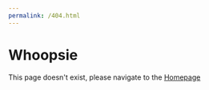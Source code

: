 ```yaml
---
permalink: /404.html
---
```

<h1>Whoopsie</h1>
<p>This page doesn't exist, please navigate to the <a href="https://ryanheavican.com">Homepage</a> </p>

